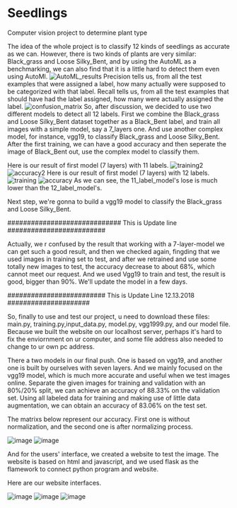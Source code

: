 # Seedlings
Computer vision project to determine plant type

The idea of the whole project is to classify 12 kinds of seedlings as accurate as we can. However, there is two kinds of plants are very similar: Black_grass and Loose Silky_Bent, and by using the AutoML as a benchmarking, we can also find that it is a little hard to detect them even using AutoMl.
![AutoML_results](AutoML_results.png)
Precision tells us, from all the test examples that were assigned a label, how many actually were supposed to be categorized with that label. Recall tells us, from all the test examples that should have had the label assigned, how many were actually assigned the label.
![confusion_matrix](confusion_matrix.png)
So, after discussion, we decided to use two different models to detect all 12 labels. First we combine the Black_grass and Loose Silky_Bent dataset together as a Black_Bent label, and train all images with a simple model, say a 7_layers one. And use another complex model, for instance, vgg19, to classify Black_grass and Loose Silky_Bent. After the first training, we can have a good accuracy and then seperate the image of Black_Bent out, use the complex model to classify them.

Here is our result of first model (7 layers) with 11 labels.
![training2](training2.png)
![accuracy2](accuracy2.png)
Here is our result of first model (7 layers) with 12 labels.
![training](training.png)
![accuracy](accuracy.png)
As we can see, the 11_label_model's lose is much lower than the 12_label_model's.

Next step, we're gonna to build a vgg19 model to classify the Black_grass and Loose Silky_Bent. 

############################# This is Update line #########################

Actually, we r confused by the result that working with a 7-layer-model we can get such a good result, and then we checked again, fingding that we used images in training set to test, and after we retrained and use some totally new images to test, the accuracy decrease to about 68%, which cannot meet our request. And we used Vgg19 to train and test, the result is good, bigger than 90%. We'll update the model in a few days.

######################### This is Update Line 12.13.2018 #####################

So, finally to use and test our project, u need to download these files: main.py, training.py,input_data.py, model.py, vgg1999.py, and our model file. Because we built the website on our localhost server, perhaps it's hard to fix the enviornment on ur computer, and some file address also needed to change to ur own pc address.

There a two models in our final push. One is based on vgg19, and another one is built by ourselves with seven layers. And we mainly focused on the vgg19 model, which is much more accurate and useful when we test images online. Separate the given images for training and validation with an 80%/20% split, we can achieve an accuracy of 88.33% on the validation set. Using all labeled data for training and making use of little data augmentation, we can obtain an accuracy of 83.06% on the test set. 

The matrixs below represent our accuracy. First one is without normalization, and the second one is after normalizing process.

![image](https://github.com/tomkelly110/Seedlings/blob/master/result/matrix2.png)
![image](https://github.com/tomkelly110/Seedlings/blob/master/result/matrix1.png)

And for the users' interface, we created a website to test the image. The website is based on html and javascript, and we used flask as the flamework to connect python program and website.

Here are our website interfaces.

![image](https://github.com/tomkelly110/Seedlings/blob/master/result/web3.jpeg)
![image](https://github.com/tomkelly110/Seedlings/blob/master/result/web1.jpeg)
![image](https://github.com/tomkelly110/Seedlings/blob/master/result/web2.jpeg)
